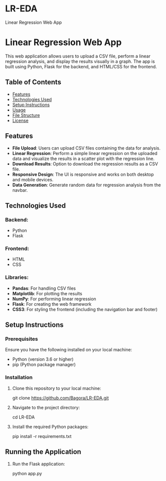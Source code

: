 # LR-EDA
Linear Regression Web App

# Linear Regression Web App

This web application allows users to upload a CSV file, perform a linear regression analysis, and display the results visually in a graph. The app is built using Python, Flask for the backend, and HTML/CSS for the frontend.

## Table of Contents
- [Features](#features)
- [Technologies Used](#technologies-used)
- [Setup Instructions](#setup-instructions)
- [Usage](#usage)
- [File Structure](#file-structure)
- [License](#license)

## Features
- **File Upload**: Users can upload CSV files containing the data for analysis.
- **Linear Regression**: Perform a simple linear regression on the uploaded data and visualize the results in a scatter plot with the regression line.
- **Download Results**: Option to download the regression results as a CSV file.
- **Responsive Design**: The UI is responsive and works on both desktop and mobile devices.
- **Data Generation**: Generate random data for regression analysis from the navbar.

## Technologies Used

### Backend:
- Python
- Flask

### Frontend:
- HTML
- CSS

### Libraries:
- **Pandas**: For handling CSV files
- **Matplotlib**: For plotting the results
- **NumPy**: For performing linear regression
- **Flask**: For creating the web framework
- **CSS3**: For styling the frontend (including the navigation bar and footer)

## Setup Instructions

### Prerequisites
Ensure you have the following installed on your local machine:
- Python (version 3.6 or higher)
- pip (Python package manager)

### Installation
1. Clone this repository to your local machine:

    git clone https://github.com/Bagora/LR-EDA.git
  

2. Navigate to the project directory:

    cd LR-EDA


3. Install the required Python packages:

    pip install -r requirements.txt


## Running the Application

1. Run the Flask application:

    python app.py
